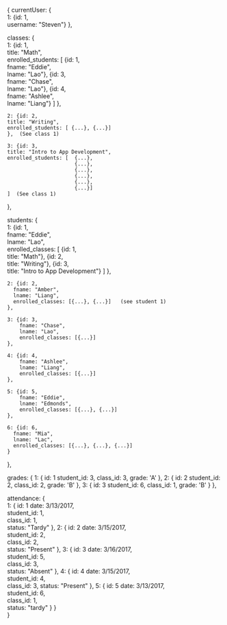 {
  currentUser: {  
    1: {id: 1,  
    username: "Steven"}
  },

  classes: {  
    1: {id: 1,  
      title: "Math",  
      enrolled_students: [
        {id: 1,  
        fname: "Eddie",  
        lname: "Lao"},
        {id: 3,  
        fname: "Chase",  
        lname: "Lao"},
        {id: 4,  
        fname: "Ashlee",  
        lname: "Liang"}
      ]
    },

    2: {id: 2,  
    title: "Writing",  
    enrolled_students: [ {...}, {...}]
    },  (See class 1)

    3: {id: 3,  
    title: "Intro to App Development",  
    enrolled_students: [  {...},
                          {...},
                          {...},
                          {...},
                          {...},
                          {...}]
    ]  (See class 1)
  },

  students: {  
    1: {id: 1,  
        fname: "Eddie",  
        lname: "Lao",  
        enrolled_classes: [
          {id: 1,  
              title: "Math"},
          {id: 2,  
              title: "Writing"},
          {id: 3,  
          title: "Intro to App Development"}
        ]
    },

    2: {id: 2,  
      fname: "Amber",  
      lname: "Liang",  
      enrolled_classes: [{...}, {...}]   (see student 1)
    },

    3: {id: 3,  
        fname: "Chase",  
        lname: "Lao",  
        enrolled_classes: [{...}]
    },

    4: {id: 4,  
        fname: "Ashlee",  
        lname: "Liang",  
        enrolled_classes: [{...}]
    },

    5: {id: 5,  
        fname: "Eddie",  
        lname: "Edmonds",  
        enrolled_classes: [{...}, {...}]
    },

    6: {id: 6,  
      fname: "Mia",  
      lname: "Lac",  
      enrolled_classes: [{...}, {...}, {...}]
    }
  },

  grades: {
    1: {
      id: 1
      student_id: 3,
      class_id: 3,
      grade: 'A'
    },
    2: {
      id: 2
      student_id: 2,
      class_id: 2,
      grade: 'B'
    },
    3: {
      id: 3
      student_id: 6,
      class_id: 1,
      grade: 'B'
    }
  },

  attendance: {  
    1: {
      id: 1
      date: 3/13/2017,  
      student_id: 1,  
      class_id: 1,  
      status: "Tardy"
    },
    2: {
      id: 2
      date: 3/15/2017,  
      student_id: 2,  
      class_id: 2,  
      status: "Present"
    },
    3: {
      id: 3
      date: 3/16/2017,  
      student_id: 5,  
      class_id: 3,  
      status: "Absent"
    },
    4: {
      id: 4
      date: 3/15/2017,  
      student_id: 4,  
      class_id: 3,
      status: "Present"
    },
    5: {
      id: 5
      date: 3/13/2017,  
      student_id: 6,  
      class_id: 1,  
      status: "tardy"
    }
  }  
}  
